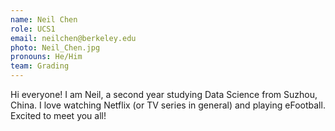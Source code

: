 ```yaml
---
name: Neil Chen
role: UCS1
email: neilchen@berkeley.edu
photo: Neil_Chen.jpg
pronouns: He/Him
team: Grading 
---
```

Hi everyone! I am Neil, a second year studying Data Science from Suzhou, China. I love watching Netflix (or TV series in general) and playing eFootball. Excited to meet you all!